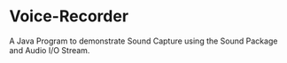 # Voice-Recorder
A Java Program to demonstrate Sound Capture using the Sound Package and Audio I/O Stream.
